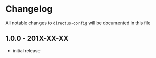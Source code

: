 # Changelog

All notable changes to `directus-config` will be documented in this file

## 1.0.0 - 201X-XX-XX

- initial release
